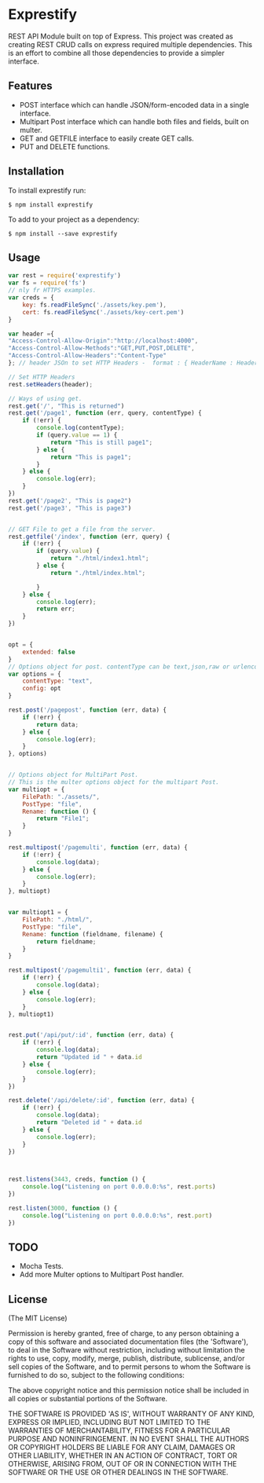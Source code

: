 # Exprestify

  REST API Module built on top of Express. This project was created as creating REST CRUD calls on express required 
  multiple dependencies. This is an effort to combine all those dependencies to provide a simpler interface.
  
## Features

  - POST interface which can handle JSON/form-encoded data in a single interface.
  - Multipart Post interface which can handle both files and fields, built on multer.
  - GET and GETFILE interface to easily create GET calls.
  - PUT and DELETE functions. 

## Installation

To install exprestify run:

    $ npm install exprestify

To add to your project as a dependency:

    $ npm install --save exprestify
 
## Usage

```js
var rest = require('exprestify')
var fs = require('fs')
// nly fr HTTPS examples.
var creds = {
    key: fs.readFileSync('./assets/key.pem'),
    cert: fs.readFileSync('./assets/key-cert.pem')
}

var header ={
"Access-Control-Allow-Origin":"http://localhost:4000",
"Access-Control-Allow-Methods":"GET,PUT,POST,DELETE",
"Access-Control-Allow-Headers":"Content-Type"
}; // header JSOn to set HTTP Headers -  format : { HeaderName : HeaderValue }

// Set HTTP Headers
rest.setHeaders(header);

// Ways of using get.
rest.get('/', "This is returned")
rest.get('/page1', function (err, query, contentType) {
    if (!err) {
        console.log(contentType);
        if (query.value == 1) {
            return "This is still page1";
        } else {
            return "This is page1";
        }
    } else {
        console.log(err);
    }
})
rest.get('/page2', "This is page2")
rest.get('/page3', "This is page3")


// GET File to get a file from the server.
rest.getfile('/index', function (err, query) {
    if (!err) {
        if (query.value) {
            return "./html/index1.html";
        } else {
            return "./html/index.html";

        }
    } else {
        console.log(err);
        return err;
    }
})


opt = {
    extended: false
}
// Options object for post. contentType can be text,json,raw or urlencoded.
var options = {
    contentType: "text",
    config: opt
}

rest.post('/pagepost', function (err, data) {
    if (!err) {
        return data;
    } else {
        console.log(err);
    }
}, options)


// Options object for MultiPart Post.
// This is the multer options object for the multipart Post.
var multiopt = {
    FilePath: "./assets/",
    PostType: "file",
    Rename: function () {
        return "File1";
    }
}

rest.multipost('/pagemulti', function (err, data) {
    if (!err) {
        console.log(data);
    } else {
        console.log(err);
    }
}, multiopt)


var multiopt1 = {
    FilePath: "./html/",
    PostType: "file",
    Rename: function (fieldname, filename) {
        return fieldname;
    }
}

rest.multipost('/pagemulti1', function (err, data) {
    if (!err) {
        console.log(data);
    } else {
        console.log(err);
    }
}, multiopt1)


rest.put('/api/put/:id', function (err, data) {
    if (!err) {
        console.log(data);
        return "Updated id " + data.id
    } else {
        console.log(err);
    }
})

rest.delete('/api/delete/:id', function (err, data) {
    if (!err) {
        console.log(data);
        return "Deleted id " + data.id
    } else {
        console.log(err);
    }
})



rest.listens(3443, creds, function () {
    console.log("Listening on port 0.0.0.0:%s", rest.ports)
})

rest.listen(3000, function () {
    console.log("Listening on port 0.0.0.0:%s", rest.port)
})
```
## TODO

 - Mocha Tests.
 - Add more Multer options to Multipart Post handler.

## License

(The MIT License)

Permission is hereby granted, free of charge, to any person obtaining
a copy of this software and associated documentation files (the
'Software'), to deal in the Software without restriction, including
without limitation the rights to use, copy, modify, merge, publish,
distribute, sublicense, and/or sell copies of the Software, and to
permit persons to whom the Software is furnished to do so, subject to
the following conditions:

The above copyright notice and this permission notice shall be
included in all copies or substantial portions of the Software.

THE SOFTWARE IS PROVIDED 'AS IS', WITHOUT WARRANTY OF ANY KIND,
EXPRESS OR IMPLIED, INCLUDING BUT NOT LIMITED TO THE WARRANTIES OF
MERCHANTABILITY, FITNESS FOR A PARTICULAR PURPOSE AND NONINFRINGEMENT.
IN NO EVENT SHALL THE AUTHORS OR COPYRIGHT HOLDERS BE LIABLE FOR ANY
CLAIM, DAMAGES OR OTHER LIABILITY, WHETHER IN AN ACTION OF CONTRACT,
TORT OR OTHERWISE, ARISING FROM, OUT OF OR IN CONNECTION WITH THE
SOFTWARE OR THE USE OR OTHER DEALINGS IN THE SOFTWARE.
